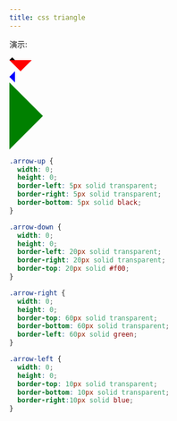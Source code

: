 ```yaml
---
title: css triangle
---
```


演示:

<div class="arrow-up"></div>
<div class="arrow-down"></div>
<div class="arrow-left"></div>
<div class="arrow-right"></div>

<style>
.arrow-up {
  width: 0;
  height: 0;
  border-left: 5px solid transparent;
  border-right: 5px solid transparent;
  border-bottom: 5px solid black;
}

.arrow-down {
  width: 0;
  height: 0;
  border-left: 20px solid transparent;
  border-right: 20px solid transparent;
  border-top: 20px solid #f00;
}

.arrow-right {
  width: 0;
  height: 0;
  border-top: 60px solid transparent;
  border-bottom: 60px solid transparent;
  border-left: 60px solid green;
}

.arrow-left {
  width: 0;
  height: 0;
  border-top: 10px solid transparent;
  border-bottom: 10px solid transparent;
  border-right:10px solid blue;
}
</style>

```css
.arrow-up {
  width: 0;
  height: 0;
  border-left: 5px solid transparent;
  border-right: 5px solid transparent;
  border-bottom: 5px solid black;
}

.arrow-down {
  width: 0;
  height: 0;
  border-left: 20px solid transparent;
  border-right: 20px solid transparent;
  border-top: 20px solid #f00;
}

.arrow-right {
  width: 0;
  height: 0;
  border-top: 60px solid transparent;
  border-bottom: 60px solid transparent;
  border-left: 60px solid green;
}

.arrow-left {
  width: 0;
  height: 0;
  border-top: 10px solid transparent;
  border-bottom: 10px solid transparent;
  border-right:10px solid blue;
}
```
